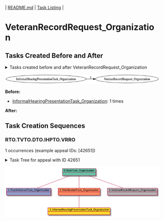| [README.md](README.md) | [Task Listing](tasklist.md) |

# VeteranRecordRequest_Organization

## Tasks Created Before and After

<details><summary>Tasks created before and after VeteranRecordRequest_Organization</summary>

```
digraph G {
rankdir="LR";
"InformalHearingPresentationTask_Organization" -> "VeteranRecordRequest_Organization" [label=1]
}
```
</details>

![VeteranRecordRequest_Organization](dot/VeteranRecordRequest_Organization.dot.png)

**Before:**

   * [InformalHearingPresentationTask_Organization](InformalHearingPresentationTask_Organization.md): 1 times

**After:**


## Task Creation Sequences

### RTO.TVTO.DTO.IHPTO.VRRO

1 occurrences (example appeal IDs: [42651])

<details><summary>Task Tree for appeal with ID 42651</summary>

```
@startuml
object 0.RootTask_Organization #66c2a5
object 1.TrackVeteranTask_Organization #8da0cb
object 2.DistributionTask_Organization #fc8d62
object 3.InformalHearingPresentationTask_Organization #ffd92f
object 4.VeteranRecordRequest_Organization #b3b3b3
0.RootTask_Organization -- 1.TrackVeteranTask_Organization
0.RootTask_Organization -- 2.DistributionTask_Organization
2.DistributionTask_Organization -- 3.InformalHearingPresentationTask_Organization
0.RootTask_Organization -- 4.VeteranRecordRequest_Organization
@enduml
```
</details>

![RTO.TVTO.DTO.IHPTO.VRRO-42651](uml/RTO.TVTO.DTO.IHPTO.VRRO-42651.png)

